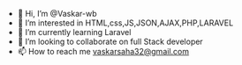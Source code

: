 - 👋 Hi, I’m @Vaskar-wb
- 👀 I’m interested in HTML,css,JS,JSON,AJAX,PHP,LARAVEL
- 🌱 I’m currently learning Laravel
- 💞️ I’m looking to collaborate on full Stack developer
- 📫 How to reach me vaskarsaha32@gmail.com

<!---
Vaskar-wb/Vaskar-wb is a ✨ special ✨ repository because its `README.md` (this file) appears on your GitHub profile.
You can click the Preview link to take a look at your changes.
--->
